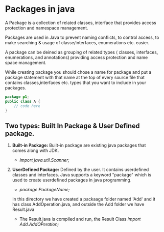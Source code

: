 # Packages in java

A Package is a collection of related classes, interface that provides access protection
and namespace management.

Packages are used in Java to prevent naming conflicts, to control access, to make searching
& usage of classe/interfaces, enumerations etc. easier.

A package can be deined as grouping of related types ( classes, interfaces, enumerations, and annotations)
providing access protection and name space management.

While creating package you should chose a name for package and put a package statement with that name at
the top of every source file that contains classes,interfaces etc. types that you want to include in your packages.

```java
package p1;
public class A {
    // code here
}
```

## Two types: Built In Package & User Defined package.

1. **Built-in Package:**
    Built-in package are existing java packages that comes along with JDK.
    - *import java.util.Scanner;*

2. **UserDefined Package:**
    Defined by the user. It contains userdefined classes and interfaces.
    Java supports a keyword "package" which is used to create userdefined packages in java programming.
    - *package PackageName;*

    In this directory we have created a packaage folder named 'Add' and it has
    class AddOperation.java, and outside the Add folder we have Result.java
    - The Result.java is compiled and run, the Result Class *import Add.AddOPeration;*
